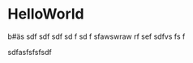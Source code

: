 # HelloWorld

b#äs
 sdf
 sdf
  sdf
  sd
  f sd
  f sfawswraw rf
  sef
  sdfvs
  fs
  f
  
  
  sdfasfsfsfsdf
